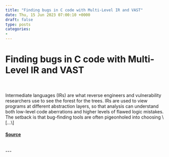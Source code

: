```yaml
---
title: "Finding bugs in C code with Multi-Level IR and VAST"
date: Thu, 15 Jun 2023 07:00:10 +0000
draft: false
type: posts
categories: 
- 
---
```

# Finding bugs in C code with Multi-Level IR and VAST

<br/>

<br/>
Intermediate languages (IRs) are what reverse engineers and vulnerability researchers use to see the forest for the trees. IRs are used to view programs at different abstraction layers, so that analysis can understand both low-level code aberrations and higher levels of flawed logic mistakes. The setback is that bug-finding tools are often pigeonholed into choosing \[…\]

#### [Source](https://blog.trailofbits.com/2023/06/15/finding-bugs-with-mlir-and-vast/)

<br/>
---
